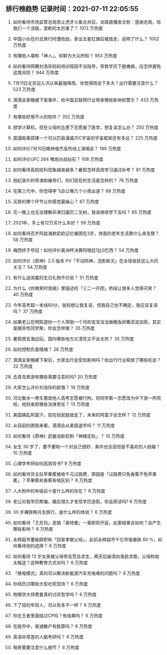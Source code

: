 
## 排行榜趋势 记录时间：2021-07-11 22:05:55
  
  1. 如何看待市场监管总局禁止虎牙斗鱼合并后，龙珠直播发文称：感谢总局，给我们一个活路，垄断的太厉害了？ 1013 万热度
    
  2. 中国小伙在约旦旅行时遭抢劫，拿出五星红旗后被放走，说明了什么？ 1002 万热度
    
  3. 有哪些人堪称「神人」，却鲜为大众所知？ 953 万热度
    
  4. 如何看待网曝刘浩存妈妈培训班因不当指导，导致学员下肢瘫痪，应怎样避免这类风险？ 944 万热度
    
  5. 7月11日北京迎入汛以来最强降雨，你觉得雨会下多大？出行需要注意什么？ 523 万热度
    
  6. 滴滴全家桶被下架事件，给中国互联网行业带来哪些影响和警示？ 433 万热度
    
  7. 有哪些好用不火的软件？ 352 万热度
    
  8. 想学计算机，但在父母的怂恿下志愿报了医学，想复读怎么办？ 250 万热度
    
  9. 国漫距离搭建一个可以匹敌漫威/DC宇宙的宇宙框架还有多远？ 225 万热度
    
  10. 如何评价7月10日晚林俊杰圣所线上演唱会？ 189 万热度
    
  11. 如何评价UFC 264 嘴炮对战钻石？ 108 万热度
    
  12. 如何看待高校挂科现象越来越多？暑假怎样高效学习通过补考？ 81 万热度
    
  13. 拍纪录片的导演和编导们，你们现在的生活是怎样的？ 76 万热度
    
  14. 在第三代中，你觉得李飞会让哪几个小孩出道？ 68 万热度
    
  15. 买房的哪个环节让你感觉最操心？ 67 万热度
    
  16. 花一晚上也无法理解非递归遍历二叉树，我该继续学下去吗？ 65 万热度
    
  17. 2021年，手上有12万买什么车好？ 59 万热度
    
  18. 如何看待百岁阿兹海默奶奶记忆被困在3岁，体面的老年生活靠什么来支撑？ 58 万热度
    
  19. 梅西终于夺冠！如何评价美洲杯决赛阿根廷1比0巴西？ 54 万热度
    
  20. 如何评价《原神》2.0 版本 PV「不动鸣神，泡影断灭」在全球收获这么大的关注？ 54 万热度
    
  21. 有什么送闺蜜的生日礼物不烂俗？ 51 万热度
    
  22. 为什么《你微笑时很美》里描述的「三二一开团」桥段让很多人觉得可笑？ 40 万热度
    
  23. 今年高考超一本线60分，爸妈想让我复读，但我自己也不确定，我应该复读吗？ 37 万热度
    
  24. 如果老公在明知道你一个人带刚一个月的宝宝没法做晚饭却撒谎说加班，其实是跟异性同学聚，你会怎样做？ 35 万热度
    
  25. 暑假想去海边玩，国内哪些地方又漂亮又不会太热？ 35 万热度
    
  26. 如何控制负面情绪？ 26 万热度
    
  27. 滴滴全家桶被下架后，大家出行会受到影响吗？给出行行业释放了哪些机会？ 22 万热度
    
  28. 去青岛旅游有哪些需要注意的吗? 20 万热度
    
  29. 大家怎么评价刘浩存的颜值？ 19 万热度
    
  30. 河北衡水一男生篡改他人高考志愿被行拘，将同学第一志愿改为中下游一所院校，他将承担哪些法律责任？ 13 万热度
    
  31. 美国搞乱阿富汗，现在拍屁股就走了，未来的阿富汗会怎样？ 12 万热度
    
  32. 从目前的困局来看，滴滴会从美国退市吗？ 11 万热度
    
  33. 如何看待《原神》武器池新机制「神铸定轨」？ 10 万热度
    
  34. 女生 30 岁了，要不要和一个对自己很好、条件也合适但是不喜欢的人结婚？ 10 万热度
    
  35. 心理学考研如何高效背书? 9 万热度
    
  36. 如何看待货主拉苹果蕉被收千元过路费，原因是「过路费只免香蕉不免苹果蕉」？苹果蕉和香蕉有啥区别？ 8 万热度
    
  37. 人大附中的年级前十是什么样的存在？ 6 万热度
    
  38. 老公对我学历欺骗，婚后很久才发现学历造假，你会原谅吗? 6 万热度
    
  39. 30 岁裸辞两月去旅行，是什么样的体验？ 6 万热度
    
  40. 如何看待「王尼玛」恶搞「奥特曼」一案即将开庭，此案结果会如何？会产生哪些影响？ 6 万热度
    
  41. 永辉超市董秘辞职称「回家孝敬父母」，此前永辉超市千亿市值暴跌 60 %，如何看待他的选择？ 6 万热度
    
  42. 如何看待 13 岁女孩被父母带去荒岛求生，两天后崩溃向渔民求救，父母称她太叛逆？这种教育方式对吗？ 6 万热度
    
  43. 「换电模式」真的可以解决新能源汽车充电难的问题吗？ 6 万热度
    
  44. 你经历过哪些大型社死现场？ 6 万热度
    
  45. 物理学大师费曼真的讨厌哲学吗？ 6 万热度
    
  46. 下了班的年轻人，可以有多不一样？ 6 万热度
    
  47. 你在王者里面结过CP吗？有结果吗？ 6 万热度
    
  48. 在股市中，普通散户有胜算吗？ 6 万热度
    
  49. 英语非常差的人能考研吗？ 6 万热度
    
  50. 租房需要注意什么细节？ 6 万热度
    